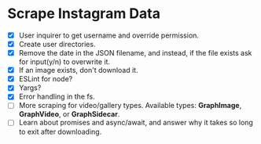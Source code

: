 # Scrape Instagram Data

- [x] User inquirer to get username and override permission.
- [x] Create user directories.
- [x] Remove the date in the JSON filename, and instead, if the file exists ask for input(y/n) to overwrite it.
- [x] If an image exists, don't download it.
- [x] ESLint for node?
- [x] Yargs?
- [x] Error handling in the fs.
- [ ] More scraping for video/gallery types. Available types: **GraphImage**, **GraphVideo**, or **GraphSidecar**.
- [ ] Learn about promises and async/await, and answer why it takes so long to exit after downloading.
